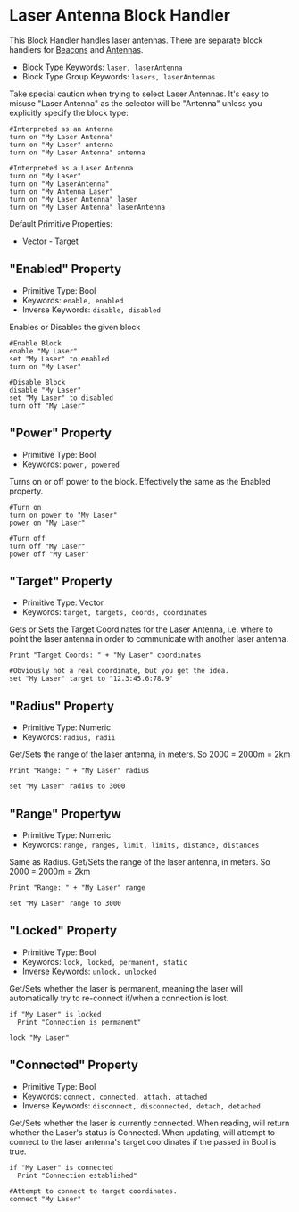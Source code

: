 ﻿# Laser Antenna Block Handler
This Block Handler handles laser antennas. There are separate block handlers for [Beacons](https://spaceengineers.merlinofmines.com/EasyCommands/blockHandlers/beacon "Beacons") and [Antennas](https://spaceengineers.merlinofmines.com/EasyCommands/blockHandlers/antenna "Antenna Block Handler").

* Block Type Keywords: ```laser, laserAntenna```
* Block Type Group Keywords: ```lasers, laserAntennas```

Take special caution when trying to select Laser Antennas.  It's easy to misuse "Laser Antenna" as the selector will be "Antenna" unless you explicitly specify the block type:

```
#Interpreted as an Antenna
turn on "My Laser Antenna"
turn on "My Laser" antenna
turn on "My Laser Antenna" antenna

#Interpreted as a Laser Antenna
turn on "My Laser"
turn on "My LaserAntenna"
turn on "My Antenna Laser"
turn on "My Laser Antenna" laser
turn on "My Laser Antenna" laserAntenna
```

Default Primitive Properties:
* Vector - Target

## "Enabled" Property
* Primitive Type: Bool
* Keywords: ```enable, enabled```
* Inverse Keywords: ```disable, disabled```

Enables or Disables the given block

```
#Enable Block
enable "My Laser"
set "My Laser" to enabled
turn on "My Laser"

#Disable Block
disable "My Laser"
set "My Laser" to disabled
turn off "My Laser"
```

## "Power" Property
* Primitive Type: Bool
* Keywords: ```power, powered```

Turns on or off power to the block.  Effectively the same as the Enabled property.

```
#Turn on
turn on power to "My Laser"
power on "My Laser"

#Turn off
turn off "My Laser"
power off "My Laser"
```

## "Target" Property
* Primitive Type: Vector
* Keywords: ```target, targets, coords, coordinates```

Gets or Sets the Target Coordinates for the Laser Antenna, i.e. where to point the laser antenna in order to communicate with another laser antenna.

```
Print "Target Coords: " + "My Laser" coordinates

#Obviously not a real coordinate, but you get the idea.
set "My Laser" target to "12.3:45.6:78.9"
```

## "Radius" Property
* Primitive Type: Numeric
* Keywords: ```radius, radii```

Get/Sets the range of the laser antenna, in meters.  So 2000 = 2000m = 2km

```
Print "Range: " + "My Laser" radius

set "My Laser" radius to 3000
```

## "Range" Propertyw
* Primitive Type: Numeric
* Keywords: ```range, ranges, limit, limits, distance, distances```

Same as Radius. Get/Sets the range of the laser antenna, in meters.  So 2000 = 2000m = 2km

```
Print "Range: " + "My Laser" range

set "My Laser" range to 3000
```

## "Locked" Property
* Primitive Type: Bool
* Keywords: ```lock, locked, permanent, static```
* Inverse Keywords: ```unlock, unlocked```

Get/Sets whether the laser is permanent, meaning the laser will automatically try to re-connect if/when a connection is lost.

```
if "My Laser" is locked
  Print "Connection is permanent"

lock "My Laser"
```

## "Connected" Property
* Primitive Type: Bool
* Keywords: ```connect, connected, attach, attached```
* Inverse Keywords: ```disconnect, disconnected, detach, detached```

Get/Sets whether the laser is currently connected.  When reading, will return whether the Laser's status is Connected.  When updating, will attempt to connect to the laser antenna's target coordinates if the passed in Bool is true.

```
if "My Laser" is connected
  Print "Connection established"

#Attempt to connect to target coordinates.
connect "My Laser"
```